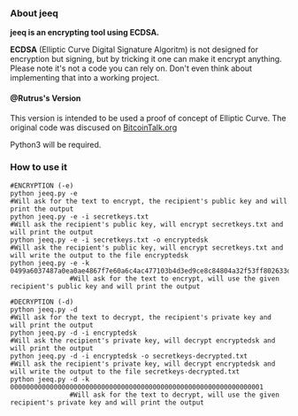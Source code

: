 ### About jeeq
**jeeq is an encrypting tool using ECDSA.**

**ECDSA** (Elliptic Curve Digital Signature Algoritm) is not designed for encryption but signing, but by tricking it one can make it encrypt anything.
Please note it's not a code you can rely on. Don't even think about implementing that into a working project.


#### @Rutrus's Version

This version is intended to be used a proof of concept of Elliptic Curve.
The original code was discused on [BitcoinTalk.org](https://bitcointalk.org/index.php?topic=196378.0)


Python3 will be required.

### How to use it

```
#ENCRYPTION (-e)
python jeeq.py -e                                                 #Will ask for the text to encrypt, the recipient's public key and will print the output
python jeeq.py -e -i secretkeys.txt                               #Will ask the recipient's public key, will encrypt secretkeys.txt and will print the output
python jeeq.py -e -i secretkeys.txt -o encryptedsk                #Will ask the recipient's public key, will encrypt secretkeys.txt and will write the output to the file encryptedsk
python jeeq.py -e -k 0499a6037487a0ea0ae4867f7e60a6c4ac477103b4d3ed9ce8c84804a32f53ff802633de6e8ccd6a9b13fab97a29b0bda794576613f5abc17b40d993629c457aae
               #Will ask for the text to encrypt, will use the given recipient's public key and will print the output

#DECRYPTION (-d)
python jeeq.py -d                                                 #Will ask for the text to decrypt, the recipient's private key and will print the output
python jeeq.py -d -i encryptedsk                                  #Will ask the recipient's private key, will decrypt encryptedsk and will print the output
python jeeq.py -d -i encryptedsk -o secretkeys-decrypted.txt      #Will ask the recipient's private key, will decrypt encryptedsk and will write the output to the file secretkeys-decrypted.txt
python jeeq.py -d -k 0000000000000000000000000000000000000000000000000000000000000001
               #Will ask for the text to decrypt, will use the given recipient's private key and will print the output
```